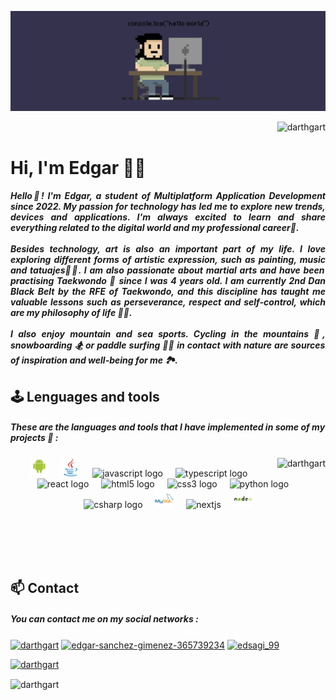 <img src="banner_dg.jpg"></img>
<p align="right"> <img src="https://komarev.com/ghpvc/?username=darthgart&label=Profile%20views&color=0e75b6&style=flat" alt="darthgart" /> </p>

<h1 align="left">Hi, I'm Edgar 🙋‍♂️ </h1>

<h5 align="justify">Hello👋! I'm Edgar, a student of Multiplatform Application Development since 2022. My passion for technology has led me to explore new trends, devices and applications. I'm always excited to learn and share everything related to the digital world and my professional career👾.
<br></br>
Besides technology, art is also an important part of my life. I love exploring different forms of artistic expression, such as painting, music and tatuajes👨‍🎨. I am also passionate about martial arts and have been practising Taekwondo 🥋 since I was 4 years old. I am currently 2nd Dan Black Belt by the RFE of Taekwondo, and this discipline has taught me valuable lessons such as perseverance, respect and self-control, which are my philosophy of life 🧘‍♂️.
<br></br>
I also enjoy mountain and sea sports. Cycling in the mountains 🚵, snowboarding 🏂 or paddle surfing 🏄‍♂️ in contact with nature are sources of inspiration and well-being for me 🏞️.
</h5>


<h2 align="left"> 🕹️ Lenguages and tools </h2>
<h5 align="left">These are the languages and tools that I have implemented in some of my projects 📲 :</h5>


<div align="center">
  <p><img align="right" src="https://github-readme-stats.vercel.app/api/top-langs?username=darthgart&show_icons=true&locale=en&layout=compact" alt="darthgart" /></p>
  <img src="https://raw.githubusercontent.com/devicons/devicon/master/icons/android/android-original-wordmark.svg" height="30" alt="android" />
  <img width="12" />
  <img src="https://raw.githubusercontent.com/devicons/devicon/master/icons/java/java-original.svg" height="30" alt="java"  /> 
  <img width="12" />
  <img src="https://cdn.jsdelivr.net/gh/devicons/devicon/icons/javascript/javascript-original.svg" height="30" alt="javascript logo"  />
  <img width="12" />
  <img src="https://cdn.jsdelivr.net/gh/devicons/devicon/icons/typescript/typescript-original.svg" height="30" alt="typescript logo"  />
  <img width="12" />
  <img src="https://cdn.jsdelivr.net/gh/devicons/devicon/icons/react/react-original.svg" height="30" alt="react logo"  />
  <img width="12" />
  <img src="https://cdn.jsdelivr.net/gh/devicons/devicon/icons/html5/html5-original.svg" height="30" alt="html5 logo"  />
  <img width="12" />
  <img src="https://cdn.jsdelivr.net/gh/devicons/devicon/icons/css3/css3-original.svg" height="30" alt="css3 logo"  />
  <img width="12" />
  <img src="https://cdn.jsdelivr.net/gh/devicons/devicon/icons/python/python-original.svg" height="30" alt="python logo"  />
  <img width="12" />
  <img src="https://cdn.jsdelivr.net/gh/devicons/devicon/icons/csharp/csharp-original.svg" height="30" alt="csharp logo"  />
  <img width="12" />
  <img src="https://raw.githubusercontent.com/devicons/devicon/master/icons/mysql/mysql-original-wordmark.svg" height="30" alt="mysql" /> 
  <img width="12" />
  <img src="https://cdn.worldvectorlogo.com/logos/nextjs-2.svg" height="30" alt="nextjs"  />
  <img width="12" />
  <img src="https://raw.githubusercontent.com/devicons/devicon/master/icons/nodejs/nodejs-original-wordmark.svg" height="30" alt="nodejs" /> 
</div>


<br><br><br><br>

<h2 align="left"> 📫 Contact </h2>
<h5 align="left">You can contact me on my social networks : </h5>
<p align="left">
<a href="https://twitter.com/darthgart" target="blank"><img align="center" src="https://raw.githubusercontent.com/rahuldkjain/github-profile-readme-generator/master/src/images/icons/Social/twitter.svg" alt="darthgart" height="30" width="40" /></a>
<a href="https://linkedin.com/in/edgar-sanchez-gimenez-365739234" target="blank"><img align="center" src="https://raw.githubusercontent.com/rahuldkjain/github-profile-readme-generator/master/src/images/icons/Social/linked-in-alt.svg" alt="edgar-sanchez-gimenez-365739234" height="30" width="40" /></a>
<a href="https://instagram.com/edsagi_99" target="blank"><img align="center" src="https://raw.githubusercontent.com/rahuldkjain/github-profile-readme-generator/master/src/images/icons/Social/instagram.svg" alt="edsagi_99" height="30" width="40" /></a>
</p>
<p align="left"> <a href="https://twitter.com/darthgart" target="blank"><img src="https://img.shields.io/twitter/follow/darthgart?logo=twitter&style=for-the-badge" alt="darthgart" /></a> </p>
<p><img align="center" src="https://github-readme-streak-stats.herokuapp.com/?user=darthgart&" alt="darthgart" /></p>

